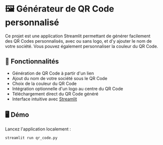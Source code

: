 # 🖼️ Générateur de QR Code personnalisé

Ce projet est une application Streamlit permettant de générer facilement des QR Codes personnalisés, avec ou sans logo, et d'y ajouter le nom de votre société. Vous pouvez également personnaliser la couleur du QR Code.

## 🚀 Fonctionnalités

- Génération de QR Code à partir d'un lien
- Ajout du nom de votre société sous le QR Code
- Choix de la couleur du QR Code
- Intégration optionnelle d'un logo au centre du QR Code
- Téléchargement direct du QR Code généré
- Interface intuitive avec [Streamlit](https://streamlit.io/)

## 🖥️ Démo

Lancez l'application localement :

```bash
streamlit run qr_code.py
